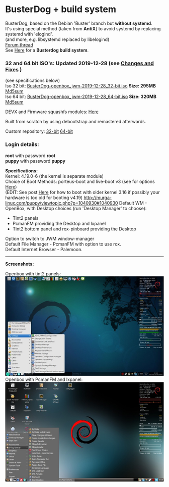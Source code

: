 # BusterDog + build system      
BusterDog, based on the Debian 'Buster' branch but **without systemd**.  
It's using special method (taken from **AntiX**) to avoid systemd by replacing systemd with 'elogind'.  
(and more, e.g. libsystemd replaced by libelogind)      
[Forum thread](http://murga-linux.com/puppy/viewtopic.php?t=117255)     
See [Here](https://debiandog.github.io/MakeLive/Readme-build-busterdog.html) for a **Busterdog build system**.     

### 32 and 64 bit ISO's: Updated 2019-12-28 (see [Changes and Fixes](http://murga-linux.com/puppy/viewtopic.php?p=1040930#1040930) )         
(see specifications below)             
Iso 32 bit: [BusterDog-openbox_jwm-2019-12-28_32-bit.iso](https://github.com/DebianDog/BusterDog/releases/download/v0.1/BusterDog-openbox_jwm-2019-12-28_32-bit.iso) **Size: 295MB** 
[Md5sum](https://github.com/DebianDog/BusterDog/releases/download/v0.1/BusterDog-openbox_jwm-2019-12-28_32-bit.md5)           
Iso 64 bit: [BusterDog-openbox_jwm-2019-12-28_64-bit.iso](https://github.com/DebianDog/BusterDog/releases/download/v0.1/BusterDog-openbox_jwm-2019-12-28_64-bit.iso) **Size: 320MB** 
[Md5sum](https://github.com/DebianDog/BusterDog/releases/download/v0.1/BusterDog-openbox_jwm-2019-12-28_64-bit.md5)         

DEVX and Firmware squashfs modules: [Here](https://github.com/DebianDog/BusterDog/releases/tag/v0.2)         

Built from scratch by using debootstrap and remastered afterwards.     

Custom repository: [32-bit](https://doglinux.github.io/busterdog/i386/) [64-bit](https://doglinux.github.io/busterdog/amd64/)   

### Login details:
**root** with password **root**    
**puppy** with password **puppy**

**Specifications:**          
Kernel: 4.19.0-6 (the kernel is separate module)         
Choice of Boot Methods: porteus-boot and live-boot v3 (see for options [Here](https://github.com/DebianDog/BusterDog/raw/master/Examples-boot-codes.txt))  
(EDIT: See post [Here](http://murga-linux.com/puppy/viewtopic.php?p=1015160#1015160) for how to boot with older kernel 3.16 if possibly your hardware is too old for booting v4.19)  http://murga-linux.com/puppy/viewtopic.php?p=1040930#1040930
Default WM - OpenBox, with Desktop choices (run 'Desktop Manager' to choose):  
- Tint2 panels    
- PcmanFM providing the Desktop and lxpanel    
- Tint2 bottom panel and rox-pinboard providing the Desktop

Option to switch to JWM window-manager                  
Default File Manager - PcmanFM with option to use rox.        
Default Internet Browser - Palemoon.   

---      
 
**Screenshots:**   
  
Openbox with tint2 panels:         
![SCREENSHOT](https://github.com/DebianDog/BusterDog/raw/master/busterdog1.jpg)        
Openbox with PcmanFM and lxpanel:       
![SCREENSHOT](https://github.com/DebianDog/BusterDog/raw/master/busterdog2.jpg)         
     
